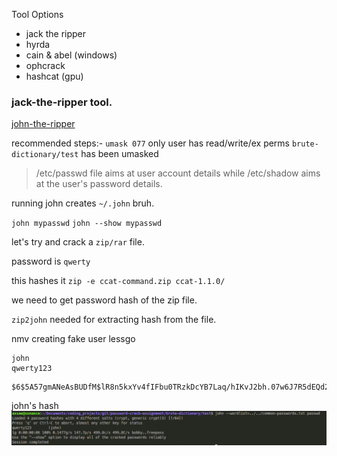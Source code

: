 Tool Options
- jack the ripper
- hyrda
- cain & abel (windows)
- ophcrack
- hashcat (gpu)

### jack-the-ripper tool.

[john-the-ripper](https://www.varonis.com/blog/john-the-ripper)


recommended steps:-
`umask 077` only user has read/write/ex perms
`brute-dictionary/test` has been umasked

>/etc/passwd file aims at user account details while /etc/shadow aims at the user's password details.

running john creates
`~/.john` bruh.

`john mypasswd`
`john --show mypasswd`


let's try and crack a `zip/rar` file.

password is `qwerty`

this hashes it
`zip -e ccat-command.zip ccat-1.1.0/`

we need to get password hash of the zip file.

`zip2john` needed for extracting hash from the file.


nmv creating fake user lessgo
```
john
qwerty123
```
```
$6$5A57gmANeAsBUDfM$lR8n5kxYv4fIFbu0TRzkDcYB7Laq/hIKvJ2bh.07w6J7R5dEQd2kFpCzM7QrCM8wTskZ5jf1RGX4r/GQOhjGI.:19086:0:99999:7:::
```

john's hash
![](john-cracked.png)
